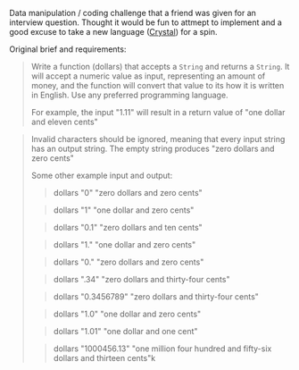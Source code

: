Data manipulation / coding challenge that a friend was given for an interview question. Thought it would be fun to attmept to implement and a good excuse to take a new language ([Crystal](https://crystal-lang.org/)) for a spin.

Original brief and requirements:

> Write a function (dollars) that accepts a `String` and returns a `String`.
> It will accept a numeric value as input, representing an amount of money, and the function will convert that value to its how it is written in English. Use any preferred programming language.
>
> For example, the input "1.11" will result in a return value of "one dollar and eleven cents"

> Invalid characters should be ignored, meaning that every input string has an output string.
> The empty string produces "zero dollars and zero cents"
>
> Some other example input and output:
>
>    > dollars "0"
>    "zero dollars and zero cents"
>
>    > dollars "1"
>    "one dollar and zero cents"
>
>    > dollars "0.1"
>    "zero dollars and ten cents"
>
>    > dollars "1."
>    "one dollar and zero cents"
>
>    > dollars "0."
>    "zero dollars and zero cents"
>
>    > dollars ".34"
>    "zero dollars and thirty-four cents"
>
>    > dollars "0.3456789"
>    "zero dollars and thirty-four cents"
>
>    > dollars "1.0"
>    "one dollar and zero cents"
>
>    > dollars "1.01"
>    "one dollar and one cent"
>
>    > dollars "1000456.13"
>    "one million four hundred and fifty-six dollars and thirteen cents"k
